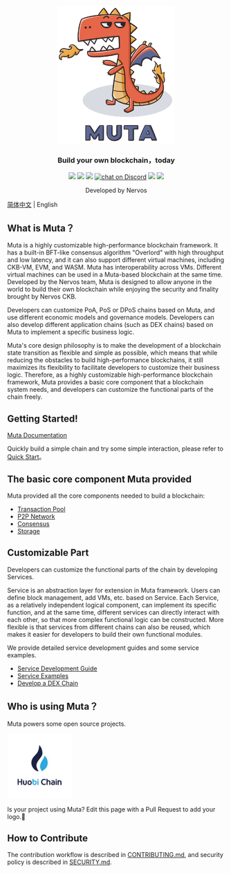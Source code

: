 <p align="center">
  <a href="https://github.com/nervosnetwork/muta">
    <img src="./docs/static/muta-logo1.png" width="270">
  </a>
  <h3 align="center">Build your own blockchain，today</h3>
  <p align="center">
    <a href="https://opensource.org/licenses/MIT"><img src="https://img.shields.io/badge/License-MIT-green.svg"></a>
    <a href="https://github.com/nervosnetwork/muta/blob/master/rust-toolchain"><img src="https://img.shields.io/badge/rustc-nightly-informational.svg"></a>
    <a href="https://travis-ci.com/nervosnetwork/muta"><img src="https://travis-ci.com/nervosnetwork/muta.svg?branch=master"></a>
     <a href="https://discord.gg/QXkFT88"><img src="https://img.shields.io/discord/674846745607536651?logo=discord"
    alt="chat on Discord"></a>
    <a href="https://github.com/nervosnetwork/muta"><img src="https://img.shields.io/github/stars/nervosnetwork/muta.svg?style=social"></a>
    <a href="https://github.com/nervosnetwork/muta"><img src="https://img.shields.io/github/forks/nervosnetwork/muta.svg?style=social"></a>
  </p>
  <p align="center">
     Developed by Nervos<br>
  </p>
</p>

[简体中文](./README.md) | English

## What is Muta？

Muta is a highly customizable high-performance blockchain framework. It has a built-in BFT-like consensus algorithm "Overlord" with high throughput and low latency, and it can also support different virtual machines, including CKB-VM, EVM, and WASM. Muta has interoperability across VMs. Different virtual machines can be used in a Muta-based blockchain at the same time. Developed by the Nervos team, Muta is designed to allow anyone in the world to build their own blockchain while enjoying the security and finality brought by Nervos CKB.

Developers can customize PoA, PoS or DPoS chains based on Muta, and use different economic models and governance models. Developers can also develop different application chains (such as DEX chains) based on Muta to implement a specific business logic.

Muta's core design philosophy is to make the development of a blockchain state transition as flexible and simple as possible, which means that while reducing the obstacles to build high-performance blockchains, it still maximizes its flexibility to facilitate developers to customize their business logic. Therefore, as a highly customizable high-performance blockchain framework, Muta provides a basic core component that a blockchain system needs, and developers can customize the functional parts of the chain freely.

## Getting Started!

[Muta Documentation](https://nervosnetwork.github.io/muta/)

Quickly build a simple chain and try some simple interaction, please refer to [Quick Start](https://nervosnetwork.github.io/muta/#/en-us/getting_started.md)。

## The basic core component Muta provided
 
Muta provided all the core components needed to build a blockchain:

* [Transaction Pool](https://nervosnetwork.github.io/muta/#/en-us/transaction_pool.md)
* [P2P Network](https://nervosnetwork.github.io/muta/#/en-us/network.md)
* [Consensus](https://nervosnetwork.github.io/muta/#/en-us/overlord.md)
* [Storage](https://nervosnetwork.github.io/muta/#/en-us/storage.md)

## Customizable Part

Developers can customize the functional parts of the chain by developing Services.

Service is an abstraction layer for extension in Muta framework. Users can define block management, add VMs, etc. based on Service. Each Service, as a relatively independent logical component, can implement its specific function, and at the same time, different services can directly interact with each other, so that more complex functional logic can be constructed. More flexible is that services from different chains can also be reused, which makes it easier for developers to build their own functional modules.

We provide detailed service development guides and some service examples.

* [Service Development Guide](https://nervosnetwork.github.io/muta/#/en-us/service_dev.md)
* [Service Examples](https://nervosnetwork.github.io/muta/#/en-us/service_eg.md)
* [Develop a DEX Chain](https://nervosnetwork.github.io/muta/#/en-us/dex.md)

## Who is using Muta？

Muta powers some open source projects.

<p align="left">
  <a href="https://github.com/nervosnetwork/muta">
    <img src="./docs/static/user/s_huobichain.jpg" width="150">
  </a>
</p>

Is your project using Muta? Edit this page with a Pull Request to add your logo.:tada:

## How to Contribute

The contribution workflow is described in [CONTRIBUTING.md](CONTRIBUTING.md), and security policy is described in [SECURITY.md](SECURITY.md).
